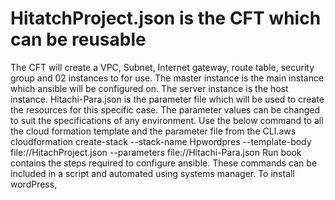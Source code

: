 # HitatchProject.json is the CFT which can be reusable 
The CFT will create a VPC, Subnet, Internet gateway, route table, security group and 02 instances to for use. The master instance is the main instance which ansible will be configured on. The server instance is the host instance. 
Hitachi-Para.json is the parameter file which will be used to create the resources for this specific case. The parameter values can be changed to suit the specifications of any environment. 
Use the below command to all the cloud formation template and the parameter file from the CLI.aws cloudformation create-stack --stack-name Hpwordpres --template-body file://HitachProject.json --parameters file://Hitachi-Para.json
Run book contains the steps required to configure ansible. These commands can be included in a script and automated using systems manager. 
To install wordPress, 
